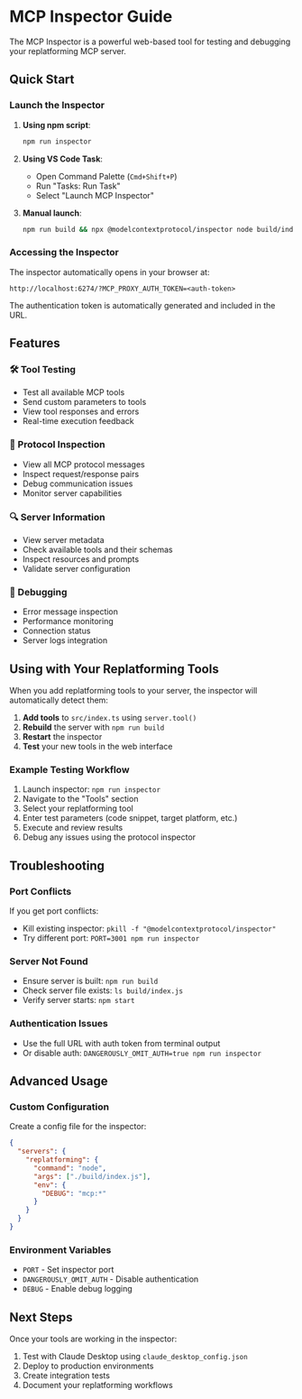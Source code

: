 # MCP Inspector Guide

The MCP Inspector is a powerful web-based tool for testing and debugging your replatforming MCP server.

## Quick Start

### Launch the Inspector

1. **Using npm script**:
   ```bash
   npm run inspector
   ```

2. **Using VS Code Task**:
   - Open Command Palette (`Cmd+Shift+P`)
   - Run "Tasks: Run Task"
   - Select "Launch MCP Inspector"

3. **Manual launch**:
   ```bash
   npm run build && npx @modelcontextprotocol/inspector node build/index.js
   ```

### Accessing the Inspector

The inspector automatically opens in your browser at:
```
http://localhost:6274/?MCP_PROXY_AUTH_TOKEN=<auth-token>
```

The authentication token is automatically generated and included in the URL.

## Features

### 🛠️ Tool Testing
- Test all available MCP tools
- Send custom parameters to tools
- View tool responses and errors
- Real-time execution feedback

### 📡 Protocol Inspection
- View all MCP protocol messages
- Inspect request/response pairs
- Debug communication issues
- Monitor server capabilities

### 🔍 Server Information
- View server metadata
- Check available tools and their schemas
- Inspect resources and prompts
- Validate server configuration

### 🐛 Debugging
- Error message inspection
- Performance monitoring
- Connection status
- Server logs integration

## Using with Your Replatforming Tools

When you add replatforming tools to your server, the inspector will automatically detect them:

1. **Add tools** to `src/index.ts` using `server.tool()`
2. **Rebuild** the server with `npm run build`
3. **Restart** the inspector
4. **Test** your new tools in the web interface

### Example Testing Workflow

1. Launch inspector: `npm run inspector`
2. Navigate to the "Tools" section
3. Select your replatforming tool
4. Enter test parameters (code snippet, target platform, etc.)
5. Execute and review results
6. Debug any issues using the protocol inspector

## Troubleshooting

### Port Conflicts
If you get port conflicts:
- Kill existing inspector: `pkill -f "@modelcontextprotocol/inspector"`
- Try different port: `PORT=3001 npm run inspector`

### Server Not Found
- Ensure server is built: `npm run build`
- Check server file exists: `ls build/index.js`
- Verify server starts: `npm start`

### Authentication Issues
- Use the full URL with auth token from terminal output
- Or disable auth: `DANGEROUSLY_OMIT_AUTH=true npm run inspector`

## Advanced Usage

### Custom Configuration
Create a config file for the inspector:

```json
{
  "servers": {
    "replatforming": {
      "command": "node",
      "args": ["./build/index.js"],
      "env": {
        "DEBUG": "mcp:*"
      }
    }
  }
}
```

### Environment Variables
- `PORT` - Set inspector port
- `DANGEROUSLY_OMIT_AUTH` - Disable authentication
- `DEBUG` - Enable debug logging

## Next Steps

Once your tools are working in the inspector:
1. Test with Claude Desktop using `claude_desktop_config.json`
2. Deploy to production environments
3. Create integration tests
4. Document your replatforming workflows
